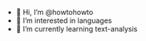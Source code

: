 - 👋 Hi, I’m @howtohowto
- 👀 I’m interested in languages
- 🌱 I’m currently learning text-analysis

<!---
howtohowto/howtohowto is a ✨ special ✨ repository because its `README.md` (this file) appears on your GitHub profile.
You can click the Preview link to take a look at your changes.
--->
